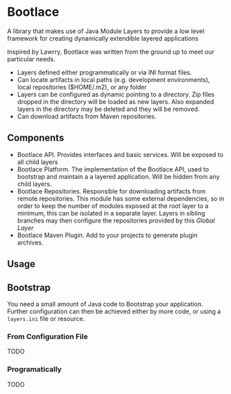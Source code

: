 # Bootlace

A library that makes use of Java Module Layers to provide a low level framework for creating
dynamically extendible layered applications

Inspired by Lawrry, Bootlace was written from the ground up to meet our particular needs.

 * Layers defined either programmatically or via INI format files.
 * Can locate artifacts in local paths (e.g. development environments), local repositories ($HOME/.m2), or any folder
 * Layers can be configured as dynamic pointing to a directory. Zip files dropped in the directory will be loaded as new layers. Also expanded layers in the directory may be deleted and they will be removed.  
 * Can download artifacts from Maven repositories.
 
## Components

 * Bootlace API. Provides interfaces and basic services. Will be exposed to all child layers
 * Bootlace Platform. The implementation of the Bootlace API, used to bootstrap and maintain a
   a layered application. Will be hidden from any child layers.
 * Bootlace Repositories. Responsible for downloading artifacts from remote repositories. This module
   has some external dependencies, so in order to keep the number of modules exposed at the 
   root layer to a minimum, this can be isolated in a separate layer. Layers in sibling branches
   may then configure the repositories provided by this *Global Layer*
 * Bootlace Maven Plugin. Add to your projects to generate plugin archives.
 
## Usage

## Bootstrap

You need a small amount of Java code to Bootstrap your application. Further configuration can
then be achieved either by more code, or using a `layers.ini` file or resource.

### From Configuration File

TODO

### Programatically

TODO

